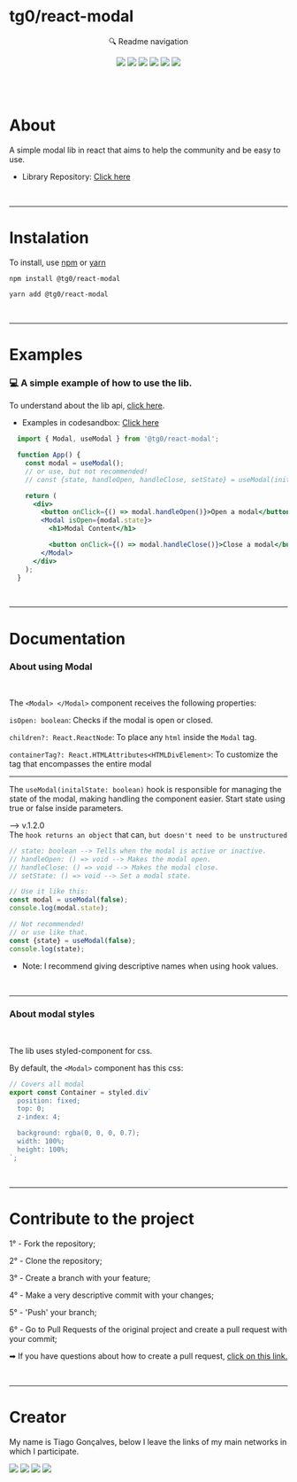 # tg0/react-modal 

<p align="center">🔍 Readme navigation </p>

<div align="center">

  [![](https://img.shields.io/badge/-About-5276f2)](#About)
  [![](https://img.shields.io/badge/-Instalation-5276f2)](#Instalation)
  [![](https://img.shields.io/badge/-Examples-5276f2)](#Examples)
  [![](https://img.shields.io/badge/-Documentation-5276f2)](#Documentation)
  [![](https://img.shields.io/badge/-Contribute-5276f2)](#Contribute)
  [![](https://img.shields.io/badge/-Creator-5276f2)](#Creator)

</div>

</br></br>

<div align="left">
  
  <h1 id="About">About </h1>
  
  A simple modal lib in react that aims to help the community and be easy to use.

  * Library Repository:
  <a href="https://github.com/tg0-libraries/react-modal">Click here </a>

</div>

</br>

___ 

<div align="left">
  
  <h1 id="Instalation">Instalation </h1>
  
  To install, use <a href="https://www.npmjs.com">npm</a> or <a href="https://yarnpkg.com">yarn</a>

  ```
  npm install @tg0/react-modal
  
  yarn add @tg0/react-modal
  ```
   
</div>

</br>

___


<div align="left">
  
  <h1 id="Examples">Examples </h1>
  
  ### 💻 A simple example of how to use the lib.

  To understand about the lib api, [click here](#Documentation).

  * Examples in codesandbox: <a href="https://codesandbox.io/s/tg0-react-modal-example-yy1kj?file=/src/App.js"> Click here </a>

  ```jsx
    import { Modal, useModal } from '@tg0/react-modal';

    function App() {
      const modal = useModal();
      // or use, but not recommended!
      // const {state, handleOpen, handleClose, setState} = useModal(initalState: boolean);

      return (
        <div>
          <button onClick={() => modal.handleOpen()}>Open a modal</button>
          <Modal isOpen={modal.state}>
            <h1>Modal Content</h1>

            <button onClick={() => modal.handleClose()}>Close a modal</button>
          </Modal>
        </div>
      );
    }
  ```

</br>

___

<div align="left">
  
  <h1 id="Documentation">Documentation </h1>

  ### About using Modal
  </br>
  
  The `<Modal> </Modal>` component receives the following properties:

  `isOpen: boolean`: Checks if the modal is open or closed.

  `children?: React.ReactNode`: To place any `html` inside the `Modal` tag. 

  `containerTag?: React.HTMLAttributes<HTMLDivElement>`: To customize the tag that encompasses the entire modal

  ___

  The `useModal(initalState: boolean)` hook is responsible for managing the state of the modal, making handling the component easier. Start state using true or false inside parameters. </br>

  --> v.1.2.0 </br>
  The `hook returns an object` that can, `but doesn't need to be unstructured`

  ```jsx
  // state: boolean --> Tells when the modal is active or inactive.
  // handleOpen: () => void --> Makes the modal open.
  // handleClose: () => void --> Makes the modal close.
  // setState: () => void --> Set a modal state.

  // Use it like this:
  const modal = useModal(false);
  console.log(modal.state);

  // Not recommended!
  // or use like that.
  const {state} = useModal(false);
  console.log(state);
  ```

  * Note: I recommend giving descriptive names when using hook values.
  </br>

  ___

  <h3 id="aboutModalStyle">About modal styles</h3>
  </br>

  The lib uses styled-component for css.

  By default, the `<Modal>` component has this css: </br>
  
  ```ts
  // Covers all modal
  export const Container = styled.div`
    position: fixed;
    top: 0;
    z-index: 4;

    background: rgba(0, 0, 0, 0.7);
    width: 100%;
    height: 100%;
  `;
  ```
</div>

</br>

___

<div align="left">
  
  <h1 id="Contribute">Contribute to the project </h1>

  <div>
    <p> 1° - Fork the repository; </p>
    <p> 2° - Clone the repository; </p>
    <p> 3° - Create a branch with your feature; </p>
    <p> 4° - Make a very descriptive commit with your changes; </p>
    <p> 5° - 'Push' your branch; </p>
    <p> 6° - Go to Pull Requests of the original project and create a pull request with your commit; </p>
    <p>
     ➡ If you have questions about how to create a pull request,
      <a
        href="https://docs.github.com/en/github/collaborating-with-issues-and-pull-requests/creating-a-pull-request"> click on this link.
      </a>
    </p>
  </div>
</div>

</br>

___

<div align="left">
  
  <h1 id="Creator">Creator</h1>

  My name is Tiago Gonçalves, below I leave the links of my main networks in which I participate.

  [![](https://img.shields.io/badge/-Github-434140)](https://github.com/Tiaguin061)
  [![](https://img.shields.io/badge/-Linkedin-3DC3C9)](https://www.linkedin.com/in/tiagogoncalves200428/)
  [![](https://img.shields.io/badge/-Instagram-EA3C7A)](https://www.instagram.com/tiaguinho_gon1/?hl=pt-br)
  [![](https://img.shields.io/badge/-Discord-5276f2)](https://discord.com/users/586186122611130368)

</div>

</br>
